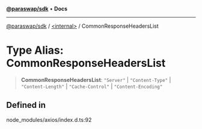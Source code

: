 [**@paraswap/sdk**](../../README.md) • **Docs**

***

[@paraswap/sdk](../../globals.md) / [\<internal\>](../README.md) / CommonResponseHeadersList

# Type Alias: CommonResponseHeadersList

> **CommonResponseHeadersList**: `"Server"` \| `"Content-Type"` \| `"Content-Length"` \| `"Cache-Control"` \| `"Content-Encoding"`

## Defined in

node\_modules/axios/index.d.ts:92
